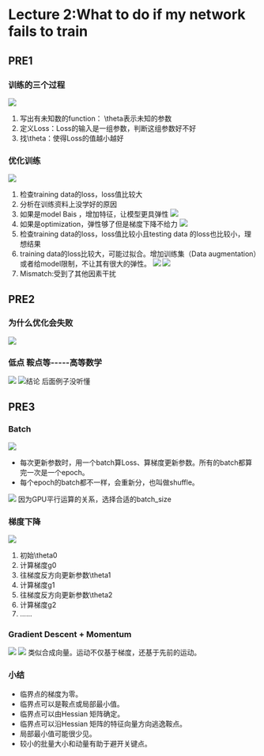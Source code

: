# Lecture 2:What to do if my network fails to train

## PRE1
### 训练的三个过程

![](.1_images/cbbb97fb.png)
1. 写出有未知数的function： \theta表示未知的参数
2. 定义Loss：Loss的输入是一组参数，判断这组参数好不好
3. 找\theta：使得Loss的值越小越好

### 优化训练
![](.1_images/2b7021b2.png)
1. 检查training data的loss，loss值比较大
2. 分析在训练资料上没学好的原因
3. 如果是model Bais ，增加特征，让模型更具弹性
    ![](.1_images/40120d86.png)
4. 如果是optimization，弹性够了但是梯度下降不给力
    ![](.1_images/3a37845a.png)
5. 检查training data的loss，loss值比较小且testing data 的loss也比较小，理想结果
6. training data的loss比较大，可能过拟合。增加训练集（Data augmentation）或者给model限制，不让其有很大的弹性。
   ![](.1_images/1d2820c1.png)
   ![](.1_images/55d3df56.png)
7. Mismatch:受到了其他因素干扰
   
## PRE2
### 为什么优化会失败
![](.1_images/daef887c.png)

### 低点 鞍点等-----高等数学
![](.1_images/bcad7266.png)
![结论](.1_images/0daaefac.png)
后面例子没听懂


## PRE3
### Batch
![](.1_images/86583880.png)
* 每次更新参数时，用一个batch算Loss、算梯度更新参数。所有的batch都算完一次是一个epoch。
* 每个epoch的batch都不一样，会重新分，也叫做shuffle。

![](.1_images/5c736796.png)
因为GPU平行运算的关系，选择合适的batch_size

### 梯度下降
![](.1_images/f8bbed7f.png)
1. 初始\theta0
2. 计算梯度g0
3. 往梯度反方向更新参数\theta1
4. 计算梯度g1
5. 往梯度反方向更新参数\theta2
6. 计算梯度g2
7. ......

### Gradient Descent + Momentum
![](.1_images/b4cc05c8.png)
![](.1_images/1a2adfce.png)
类似合成向量。运动不仅基于梯度，还基于先前的运动。



### 小结
* 临界点的梯度为零。 
* 临界点可以是鞍点或局部最小值。 
* 临界点可以由Hessian 矩阵确定。 
* 临界点可以沿Hessian 矩阵的特征向量方向逃逸鞍点。 
* 局部最小值可能很少见。 
* 较小的批量大小和动量有助于避开关键点。